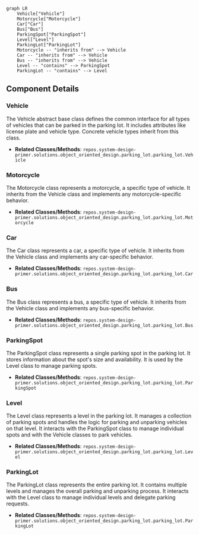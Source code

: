 ```mermaid
graph LR
    Vehicle["Vehicle"]
    Motorcycle["Motorcycle"]
    Car["Car"]
    Bus["Bus"]
    ParkingSpot["ParkingSpot"]
    Level["Level"]
    ParkingLot["ParkingLot"]
    Motorcycle -- "inherits from" --> Vehicle
    Car -- "inherits from" --> Vehicle
    Bus -- "inherits from" --> Vehicle
    Level -- "contains" --> ParkingSpot
    ParkingLot -- "contains" --> Level
```

## Component Details

### Vehicle
The Vehicle abstract base class defines the common interface for all types of vehicles that can be parked in the parking lot. It includes attributes like license plate and vehicle type. Concrete vehicle types inherit from this class.
- **Related Classes/Methods**: `repos.system-design-primer.solutions.object_oriented_design.parking_lot.parking_lot.Vehicle`

### Motorcycle
The Motorcycle class represents a motorcycle, a specific type of vehicle. It inherits from the Vehicle class and implements any motorcycle-specific behavior.
- **Related Classes/Methods**: `repos.system-design-primer.solutions.object_oriented_design.parking_lot.parking_lot.Motorcycle`

### Car
The Car class represents a car, a specific type of vehicle. It inherits from the Vehicle class and implements any car-specific behavior.
- **Related Classes/Methods**: `repos.system-design-primer.solutions.object_oriented_design.parking_lot.parking_lot.Car`

### Bus
The Bus class represents a bus, a specific type of vehicle. It inherits from the Vehicle class and implements any bus-specific behavior.
- **Related Classes/Methods**: `repos.system-design-primer.solutions.object_oriented_design.parking_lot.parking_lot.Bus`

### ParkingSpot
The ParkingSpot class represents a single parking spot in the parking lot. It stores information about the spot's size and availability. It is used by the Level class to manage parking spots.
- **Related Classes/Methods**: `repos.system-design-primer.solutions.object_oriented_design.parking_lot.parking_lot.ParkingSpot`

### Level
The Level class represents a level in the parking lot. It manages a collection of parking spots and handles the logic for parking and unparking vehicles on that level. It interacts with the ParkingSpot class to manage individual spots and with the Vehicle classes to park vehicles.
- **Related Classes/Methods**: `repos.system-design-primer.solutions.object_oriented_design.parking_lot.parking_lot.Level`

### ParkingLot
The ParkingLot class represents the entire parking lot. It contains multiple levels and manages the overall parking and unparking process. It interacts with the Level class to manage individual levels and delegate parking requests.
- **Related Classes/Methods**: `repos.system-design-primer.solutions.object_oriented_design.parking_lot.parking_lot.ParkingLot`
